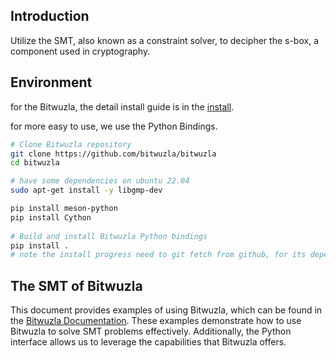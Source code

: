 ## Introduction

Utilize the SMT, also known as a constraint solver, to decipher the s-box, a component used in cryptography.

## Environment

for the Bitwuzla, the detail install guide is in the [install](https://bitwuzla.github.io/docs/install.html).

for more easy to use, we use the Python Bindings.

```bash
# Clone Bitwuzla repository
git clone https://github.com/bitwuzla/bitwuzla
cd bitwuzla

# have some dependencies on ubuntu 22.04
sudo apt-get install -y libgmp-dev

pip install meson-python
pip install Cython
 
# Build and install Bitwuzla Python bindings
pip install .
# note the install progress need to git fetch from github, for its dependencies.
```

## The SMT of Bitwuzla 

This document provides examples of using Bitwuzla, which can be found in the [Bitwuzla Documentation](https://bitwuzla.github.io/docs/python/api.html). These examples demonstrate how to use Bitwuzla to solve SMT problems effectively. Additionally, the Python interface allows us to leverage the capabilities that Bitwuzla offers.